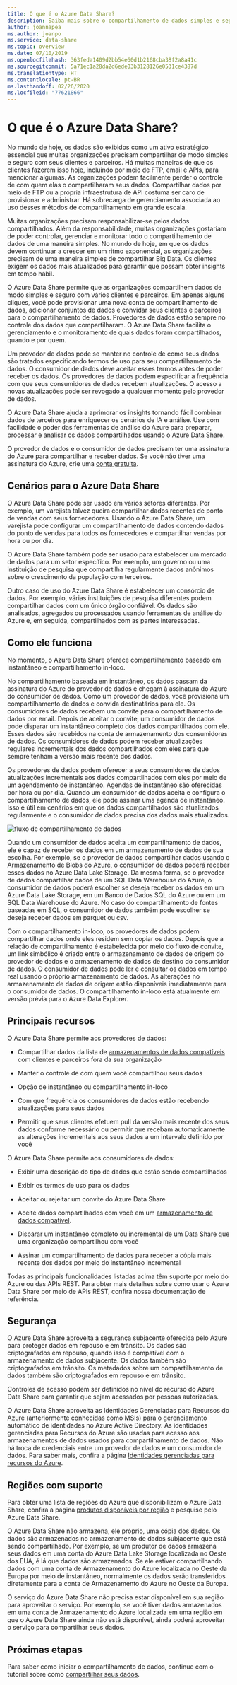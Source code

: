 ```yaml
---
title: O que é o Azure Data Share?
description: Saiba mais sobre o compartilhamento de dados simples e seguro com vários clientes e parceiros usando o Azure Data Share.
author: joannapea
ms.author: joanpo
ms.service: data-share
ms.topic: overview
ms.date: 07/10/2019
ms.openlocfilehash: 363feda1409d2bb54e60d1b2168cba38f2a8a41c
ms.sourcegitcommit: 5a71ec1a28da2d6ede03b3128126e0531ce4387d
ms.translationtype: HT
ms.contentlocale: pt-BR
ms.lasthandoff: 02/26/2020
ms.locfileid: "77621866"
---
```

# <a name="what-is-azure-data-share"></a>O que é o Azure Data Share?

No mundo de hoje, os dados são exibidos como um ativo estratégico essencial que muitas organizações precisam compartilhar de modo simples e seguro com seus clientes e parceiros. Há muitas maneiras de que os clientes fazerem isso hoje, incluindo por meio de FTP, email e APIs, para mencionar algumas. As organizações podem facilmente perder o controle de com quem elas o compartilharam seus dados. Compartilhar dados por meio de FTP ou a própria infraestrutura de API costuma ser caro de provisionar e administrar. Há sobrecarga de gerenciamento associada ao uso desses métodos de compartilhamento em grande escala. 

Muitas organizações precisam responsabilizar-se pelos dados compartilhados. Além da responsabilidade, muitas organizações gostariam de poder controlar, gerenciar e monitorar todo o compartilhamento de dados de uma maneira simples. No mundo de hoje, em que os dados devem continuar a crescer em um ritmo exponencial, as organizações precisam de uma maneira simples de compartilhar Big Data. Os clientes exigem os dados mais atualizados para garantir que possam obter insights em tempo hábil.

O Azure Data Share permite que as organizações compartilhem dados de modo simples e seguro com vários clientes e parceiros. Em apenas alguns cliques, você pode provisionar uma nova conta de compartilhamento de dados, adicionar conjuntos de dados e convidar seus clientes e parceiros para o compartilhamento de dados. Provedores de dados estão sempre no controle dos dados que compartilharam. O Azure Data Share facilita o gerenciamento e o monitoramento de quais dados foram compartilhados, quando e por quem. 

Um provedor de dados pode se manter no controle de como seus dados são tratados especificando termos de uso para seu compartilhamento de dados. O consumidor de dados deve aceitar esses termos antes de poder receber os dados. Os provedores de dados podem especificar a frequência com que seus consumidores de dados recebem atualizações. O acesso a novas atualizações pode ser revogado a qualquer momento pelo provedor de dados. 

O Azure Data Share ajuda a aprimorar os insights tornando fácil combinar dados de terceiros para enriquecer os cenários de IA e análise. Use com facilidade o poder das ferramentas de análise do Azure para preparar, processar e analisar os dados compartilhados usando o Azure Data Share. 

O provedor de dados e o consumidor de dados precisam ter uma assinatura do Azure para compartilhar e receber dados. Se você não tiver uma assinatura do Azure, crie uma [conta gratuita](https://azure.microsoft.com/free/).

## <a name="scenarios-for-azure-data-share"></a>Cenários para o Azure Data Share

O Azure Data Share pode ser usado em vários setores diferentes. Por exemplo, um varejista talvez queira compartilhar dados recentes de ponto de vendas com seus fornecedores. Usando o Azure Data Share, um varejista pode configurar um compartilhamento de dados contendo dados do ponto de vendas para todos os fornecedores e compartilhar vendas por hora ou por dia. 

O Azure Data Share também pode ser usado para estabelecer um mercado de dados para um setor específico. Por exemplo, um governo ou uma instituição de pesquisa que compartilha regularmente dados anônimos sobre o crescimento da população com terceiros. 

Outro caso de uso do Azure Data Share é estabelecer um consórcio de dados. Por exemplo, várias instituições de pesquisa diferentes podem compartilhar dados com um único órgão confiável. Os dados são analisados, agregados ou processados usando ferramentas de análise do Azure e, em seguida, compartilhados com as partes interessadas. 

## <a name="how-it-works"></a>Como ele funciona

No momento, o Azure Data Share oferece compartilhamento baseado em instantâneo e compartilhamento in-loco. 

No compartilhamento baseada em instantâneo, os dados passam da assinatura do Azure do provedor de dados e chegam à assinatura do Azure do consumidor de dados. Como um provedor de dados, você provisiona um compartilhamento de dados e convida destinatários para ele. Os consumidores de dados recebem um convite para o compartilhamento de dados por email. Depois de aceitar o convite, um consumidor de dados pode disparar um instantâneo completo dos dados compartilhados com ele. Esses dados são recebidos na conta de armazenamento dos consumidores de dados. Os consumidores de dados podem receber atualizações regulares incrementais dos dados compartilhados com eles para que sempre tenham a versão mais recente dos dados. 

Os provedores de dados podem oferecer a seus consumidores de dados atualizações incrementais aos dados compartilhados com eles por meio de um agendamento de instantâneo. Agendas de instantâneo são oferecidas por hora ou por dia. Quando um consumidor de dados aceita e configura o compartilhamento de dados, ele pode assinar uma agenda de instantâneo. Isso é útil em cenários em que os dados compartilhados são atualizados regularmente e o consumidor de dados precisa dos dados mais atualizados. 

![fluxo de compartilhamento de dados](media/data-share-flow.png)

Quando um consumidor de dados aceita um compartilhamento de dados, ele é capaz de receber os dados em um armazenamento de dados de sua escolha. Por exemplo, se o provedor de dados compartilhar dados usando o Armazenamento de Blobs do Azure, o consumidor de dados poderá receber esses dados no Azure Data Lake Storage. Da mesma forma, se o provedor de dados compartilhar dados de um SQL Data Warehouse do Azure, o consumidor de dados poderá escolher se deseja receber os dados em um Azure Data Lake Storage, em um Banco de Dados SQL do Azure ou em um SQL Data Warehouse do Azure. No caso do compartilhamento de fontes baseadas em SQL, o consumidor de dados também pode escolher se deseja receber dados em parquet ou csv. 

Com o compartilhamento in-loco, os provedores de dados podem compartilhar dados onde eles residem sem copiar os dados. Depois que a relação de compartilhamento é estabelecida por meio do fluxo de convite, um link simbólico é criado entre o armazenamento de dados de origem do provedor de dados e o armazenamento de dados de destino do consumidor de dados. O consumidor de dados pode ler e consultar os dados em tempo real usando o próprio armazenamento de dados. As alterações no armazenamento de dados de origem estão disponíveis imediatamente para o consumidor de dados. O compartilhamento in-loco está atualmente em versão prévia para o Azure Data Explorer.

## <a name="key-capabilities"></a>Principais recursos

O Azure Data Share permite aos provedores de dados:

* Compartilhar dados da lista de [armazenamentos de dados compatíveis](supported-data-stores.md) com clientes e parceiros fora da sua organização

* Manter o controle de com quem você compartilhou seus dados

* Opção de instantâneo ou compartilhamento in-loco

* Com que frequência os consumidores de dados estão recebendo atualizações para seus dados

* Permitir que seus clientes efetuem pull da versão mais recente dos seus dados conforme necessário ou permitir que recebam automaticamente as alterações incrementais aos seus dados a um intervalo definido por você

O Azure Data Share permite aos consumidores de dados: 

* Exibir uma descrição do tipo de dados que estão sendo compartilhados

* Exibir os termos de uso para os dados

* Aceitar ou rejeitar um convite do Azure Data Share

* Aceite dados compartilhados com você em um [armazenamento de dados compatível](supported-data-stores.md).

* Disparar um instantâneo completo ou incremental de um Data Share que uma organização compartilhou com você

* Assinar um compartilhamento de dados para receber a cópia mais recente dos dados por meio do instantâneo incremental

Todas as principais funcionalidades listadas acima têm suporte por meio do Azure ou das APIs REST. Para obter mais detalhes sobre como usar o Azure Data Share por meio de APIs REST, confira nossa documentação de referência. 

## <a name="security"></a>Segurança

O Azure Data Share aproveita a segurança subjacente oferecida pelo Azure para proteger dados em repouso e em trânsito. Os dados são criptografados em repouso, quando isso é compatível com o armazenamento de dados subjacente. Os dados também são criptografados em trânsito. Os metadados sobre um compartilhamento de dados também são criptografados em repouso e em trânsito. 

Controles de acesso podem ser definidos no nível do recurso do Azure Data Share para garantir que sejam acessados por pessoas autorizadas. 

O Azure Data Share aproveita as Identidades Gerenciadas para Recursos do Azure (anteriormente conhecidas como MSIs) para o gerenciamento automático de identidades no Azure Active Directory. As identidades gerenciadas para Recursos do Azure são usadas para acesso aos armazenamentos de dados usados para compartilhamento de dados. Não há troca de credenciais entre um provedor de dados e um consumidor de dados. Para saber mais, confira a página [Identidades gerenciadas para recursos do Azure](https://docs.microsoft.com/azure/active-directory/managed-identities-azure-resources/services-support-managed-identities). 


## <a name="supported-regions"></a>Regiões com suporte

Para obter uma lista de regiões do Azure que disponibilizam o Azure Data Share, confira a página [produtos disponíveis por região](https://azure.microsoft.com/global-infrastructure/services/?products=data-share) e pesquise pelo Azure Data Share. 

O Azure Data Share não armazena, ele próprio, uma cópia dos dados. Os dados são armazenados no armazenamento de dados subjacente que está sendo compartilhado. Por exemplo, se um produtor de dados armazena seus dados em uma conta do Azure Data Lake Storage localizada no Oeste dos EUA, é lá que dados são armazenados. Se ele estiver compartilhando dados com uma conta de Armazenamento do Azure localizada no Oeste da Europa por meio de instantâneo, normalmente os dados serão transferidos diretamente para a conta de Armazenamento do Azure no Oeste da Europa.

O serviço do Azure Data Share não precisa estar disponível em sua região para aproveitar o serviço. Por exemplo, se você tiver dados armazenados em uma conta de Armazenamento do Azure localizada em uma região em que o Azure Data Share ainda não está disponível, ainda poderá aproveitar o serviço para compartilhar seus dados. 

## <a name="next-steps"></a>Próximas etapas

Para saber como iniciar o compartilhamento de dados, continue com o tutorial sobre como [compartilhar seus dados](share-your-data.md).

